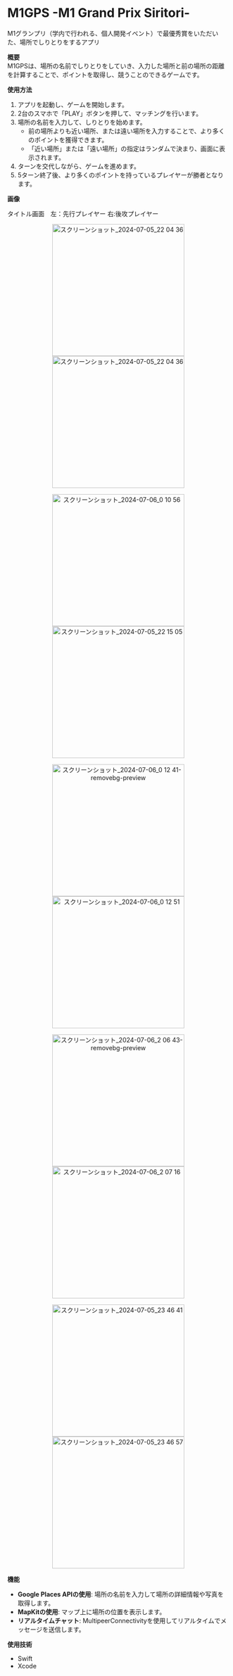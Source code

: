 # M1GPS -M1 Grand Prix Siritori-

M1グランプリ（学内で行われる、個人開発イベント）で最優秀賞をいただいた、場所でしりとりをするアプリ

**概要**  
M1GPSは、場所の名前でしりとりをしていき、入力した場所と前の場所の距離を計算することで、ポイントを取得し、競うことのできるゲームです。

**使用方法**  
1. アプリを起動し、ゲームを開始します。  
2. 2台のスマホで「PLAY」ボタンを押して、マッチングを行います。  
3. 場所の名前を入力して、しりとりを始めます。  
   - 前の場所よりも近い場所、または遠い場所を入力することで、より多くのポイントを獲得できます。  
   - 「近い場所」または「遠い場所」の指定はランダムで決まり、画面に表示されます。  
4. ターンを交代しながら、ゲームを進めます。  
5. 5ターン終了後、より多くのポイントを持っているプレイヤーが勝者となります。

**画像**
<p>タイトル画面　左：先行プレイヤー  右:後攻プレイヤー</p>
<p align="center">
  <img src="https://github.com/user-attachments/assets/c6ff21b0-7dd9-49b0-a6ff-1d3eb9c8145b" alt="スクリーンショット_2024-07-05_22 04 36" width="300" />
  <img src="https://github.com/user-attachments/assets/c6ff21b0-7dd9-49b0-a6ff-1d3eb9c8145b" alt="スクリーンショット_2024-07-05_22 04 36" width="300" />
</p>

<p align="center">
   <img src="https://github.com/user-attachments/assets/8f5b34b1-02e9-4e6a-bf93-ae033f6f8b31" alt="スクリーンショット_2024-07-06_0 10 56" width="300" />
  <img src="https://github.com/user-attachments/assets/78386caa-e4e4-41fc-8163-2b9897190c5e" alt="スクリーンショット_2024-07-05_22 15 05" width="300" />
</p>

<p align="center">
   <img src="https://github.com/user-attachments/assets/713b1438-6e8a-4fbd-a185-1c078bf78419" alt="スクリーンショット_2024-07-06_0 12 41-removebg-preview" width="300" />
   
  <img src="https://github.com/user-attachments/assets/81739f5f-94e1-4085-8915-619f068ed5ab" alt="スクリーンショット_2024-07-06_0 12 51" width="300" />
</p>

<p align="center">
   <img src="https://github.com/user-attachments/assets/e642560c-5621-43a9-9c1d-572e6d04fe93" alt="スクリーンショット_2024-07-06_2 06 43-removebg-preview" width="300" />
   <img src="https://github.com/user-attachments/assets/a1815ca8-baf9-4cdf-9872-1713807184e2" alt="スクリーンショット_2024-07-06_2 07 16" width="300" />
</p>

<p align="center">
   
   <img src="https://github.com/user-attachments/assets/596c99b4-19b5-4df3-a1fe-eccb0d11cf27" alt="スクリーンショット_2024-07-05_23 46 41" width="300" />
  <img src="https://github.com/user-attachments/assets/c4bf2a60-397a-41ee-b83b-695df73ababc" alt="スクリーンショット_2024-07-05_23 46 57" width="300" />
</p>



**機能**  
- **Google Places APIの使用**: 場所の名前を入力して場所の詳細情報や写真を取得します。  
- **MapKitの使用**: マップ上に場所の位置を表示します。  
- **リアルタイムチャット**: MultipeerConnectivityを使用してリアルタイムでメッセージを送信します。

**使用技術**  
- Swift  
- Xcode
